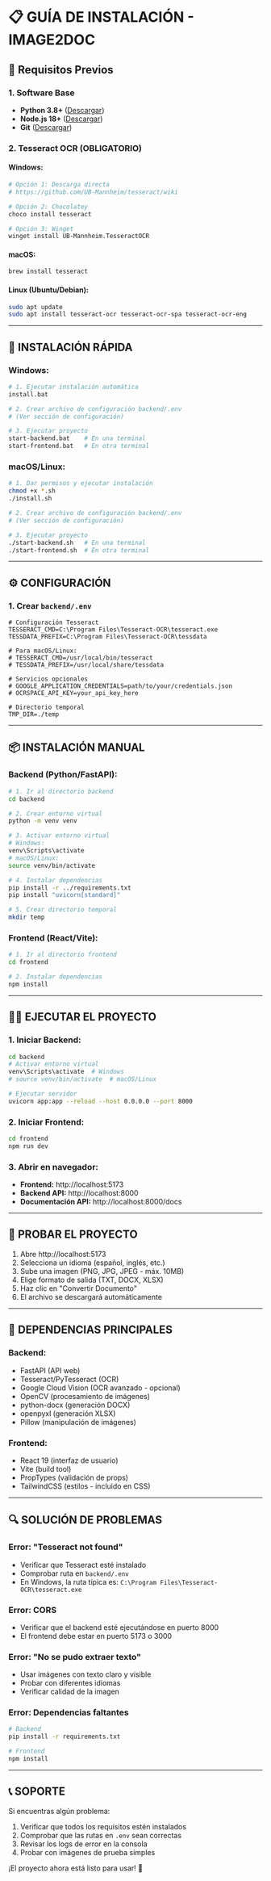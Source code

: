 # 📋 GUÍA DE INSTALACIÓN - IMAGE2DOC

## 🔧 Requisitos Previos

### 1. Software Base
- **Python 3.8+** ([Descargar](https://www.python.org/downloads/))
- **Node.js 18+** ([Descargar](https://nodejs.org/))
- **Git** ([Descargar](https://git-scm.com/))

### 2. Tesseract OCR (OBLIGATORIO)

#### Windows:
```bash
# Opción 1: Descarga directa
# https://github.com/UB-Mannheim/tesseract/wiki

# Opción 2: Chocolatey
choco install tesseract

# Opción 3: Winget
winget install UB-Mannheim.TesseractOCR
```

#### macOS:
```bash
brew install tesseract
```

#### Linux (Ubuntu/Debian):
```bash
sudo apt update
sudo apt install tesseract-ocr tesseract-ocr-spa tesseract-ocr-eng
```

---

## 🚀 INSTALACIÓN RÁPIDA

### Windows:
```bash
# 1. Ejecutar instalación automática
install.bat

# 2. Crear archivo de configuración backend/.env
# (Ver sección de configuración)

# 3. Ejecutar proyecto
start-backend.bat    # En una terminal
start-frontend.bat   # En otra terminal
```

### macOS/Linux:
```bash
# 1. Dar permisos y ejecutar instalación
chmod +x *.sh
./install.sh

# 2. Crear archivo de configuración backend/.env
# (Ver sección de configuración)

# 3. Ejecutar proyecto
./start-backend.sh   # En una terminal
./start-frontend.sh  # En otra terminal
```

---

## ⚙️ CONFIGURACIÓN

### 1. Crear `backend/.env`

```env
# Configuración Tesseract
TESSERACT_CMD=C:\Program Files\Tesseract-OCR\tesseract.exe
TESSDATA_PREFIX=C:\Program Files\Tesseract-OCR\tessdata

# Para macOS/Linux:
# TESSERACT_CMD=/usr/local/bin/tesseract
# TESSDATA_PREFIX=/usr/local/share/tessdata

# Servicios opcionales
# GOOGLE_APPLICATION_CREDENTIALS=path/to/your/credentials.json
# OCRSPACE_API_KEY=your_api_key_here

# Directorio temporal
TMP_DIR=./temp
```

---

## 📦 INSTALACIÓN MANUAL

### Backend (Python/FastAPI):

```bash
# 1. Ir al directorio backend
cd backend

# 2. Crear entorno virtual
python -m venv venv

# 3. Activar entorno virtual
# Windows:
venv\Scripts\activate
# macOS/Linux:
source venv/bin/activate

# 4. Instalar dependencias
pip install -r ../requirements.txt
pip install "uvicorn[standard]"

# 5. Crear directorio temporal
mkdir temp
```

### Frontend (React/Vite):

```bash
# 1. Ir al directorio frontend
cd frontend

# 2. Instalar dependencias
npm install
```

---

## 🏃‍♂️ EJECUTAR EL PROYECTO

### 1. Iniciar Backend:
```bash
cd backend
# Activar entorno virtual
venv\Scripts\activate  # Windows
# source venv/bin/activate  # macOS/Linux

# Ejecutar servidor
uvicorn app:app --reload --host 0.0.0.0 --port 8000
```

### 2. Iniciar Frontend:
```bash
cd frontend
npm run dev
```

### 3. Abrir en navegador:
- **Frontend:** http://localhost:5173
- **Backend API:** http://localhost:8000
- **Documentación API:** http://localhost:8000/docs

---

## 🧪 PROBAR EL PROYECTO

1. Abre http://localhost:5173
2. Selecciona un idioma (español, inglés, etc.)
3. Sube una imagen (PNG, JPG, JPEG - máx. 10MB)
4. Elige formato de salida (TXT, DOCX, XLSX)
5. Haz clic en "Convertir Documento"
6. El archivo se descargará automáticamente

---

## 📝 DEPENDENCIAS PRINCIPALES

### Backend:
- FastAPI (API web)
- Tesseract/PyTesseract (OCR)
- Google Cloud Vision (OCR avanzado - opcional)
- OpenCV (procesamiento de imágenes)
- python-docx (generación DOCX)
- openpyxl (generación XLSX)
- Pillow (manipulación de imágenes)

### Frontend:
- React 19 (interfaz de usuario)
- Vite (build tool)
- PropTypes (validación de props)
- TailwindCSS (estilos - incluido en CSS)

---

## 🔍 SOLUCIÓN DE PROBLEMAS

### Error: "Tesseract not found"
- Verificar que Tesseract esté instalado
- Comprobar ruta en `backend/.env`
- En Windows, la ruta típica es: `C:\Program Files\Tesseract-OCR\tesseract.exe`

### Error: CORS
- Verificar que el backend esté ejecutándose en puerto 8000
- El frontend debe estar en puerto 5173 o 3000

### Error: "No se pudo extraer texto"
- Usar imágenes con texto claro y visible
- Probar con diferentes idiomas
- Verificar calidad de la imagen

### Error: Dependencias faltantes
```bash
# Backend
pip install -r requirements.txt

# Frontend
npm install
```

---

## 📞 SOPORTE

Si encuentras algún problema:
1. Verificar que todos los requisitos estén instalados
2. Comprobar que las rutas en `.env` sean correctas
3. Revisar los logs de error en la consola
4. Probar con imágenes de prueba simples

¡El proyecto ahora está listo para usar! 🎉
